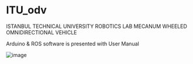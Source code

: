 # ITU_odv
ISTANBUL TECHNICAL UNIVERSITY ROBOTICS LAB MECANUM WHEELED OMNIDIRECTIONAL VEHICLE

Arduino & ROS software is presented with User Manual

![image](https://user-images.githubusercontent.com/32429841/153565304-0d738b46-8ccd-427a-b6a8-6367b4c2e587.png)

